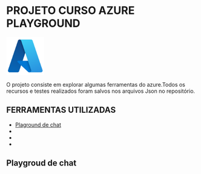 # PROJETO CURSO AZURE PLAYGROUND
<img src="./assets/Microsoft_Azure.svg.png" width="100px">

O projeto consiste em explorar algumas ferramentas do azure.Todos os recursos e testes realizados foram salvos nos arquivos Json no repositório.

## FERRAMENTAS UTILIZADAS

* <a href="#playground">Plaground de chat</a>
* <a href="#teste"></a>
* <a href="#"></a>
* <a href="#"></a>

 ## Playgroud de chat
